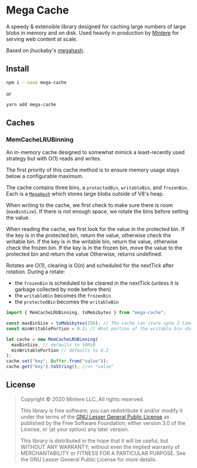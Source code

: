 # Mega Cache
 
A speedy & extensible library designed for caching large numbers of large blobs in memory and on disk. 
Used heavily in production by [Mintere](https://mintere.com) for serving web content at scale.

Based on jhuckaby's [megahash].

## Install

```sh
npm i --save mega-cache
```

or

```sh
yarn add mega-cache
```

## Caches


### MemCacheLRUBinning

An in-memory cache designed to somewhat mimick a least-recently used strategy but with O(1) reads and writes.

The first priority of this cache method is to ensure memory usage stays below a
configurable maximum.

The cache contains three bins, a `protectedBin`, `writableBin`, and `frozenBin`. 
Each is a [`MegaHash`][megahash] which stores large blobs outside of V8's heap.

When writing to the cache, we first check to make sure there is room (`maxBinSize`).
If there is not enough space, we rotate the bins before setting the value.

When reading the cache, we first look for the value in the protected bin.
If the key is in the protected bin, return the value, otherwise check the writable bin.
If the key is in the writable bin, return the value, otherwise check the frozen bin.
If the key is in the frozen bin, move the value to the protected bin and return the value
Otherwise, returns undefined.

Rotates are O(1), clearing is O(n) and scheduled for the nextTick after rotation.
During a rotate:
- the `frozenBin` is scheduled to be cleared in the nextTick (unless it is garbage collected by node before then)
- the `writableBin` becomes the `frozenBin`
- the `protectedBin` becomes the `writableBin`

```js
import { MemCacheLRUBinning, toMebibytes } from "mega-cache";

const maxBinSize = toMebibytes(256); // The cache can store upto 2 times this amount, and potentially peak at 3 times prior to GC
const minWritablePortion = 0.2; // What portion of the writable bin should be reserved for new data

let cache = new MemCacheLRUBinning(
  maxBinSize, // defaults to 50MiB
  minWritablePortion // defaults to 0.2
);
cache.set("key", Buffer.from("value"));
cache.get("key").toString(); //=> "value"
```

## License

> Copyright © 2020 Mintere LLC, All rights reserved.
>
> This library is free software; you can redistribute it and/or modify it under the
> terms of the [GNU Lesser General Public License](LICENSE) as published by the Free
> Software Foundation; either version 3.0 of the License, or (at your option) any later version.
>
> This library is distributed in the hope that it will be useful,
> but WITHOUT ANY WARRANTY; without even the implied warranty of
> MERCHANTABILITY or FITNESS FOR A PARTICULAR PURPOSE.  See the GNU
> Lesser General Public License for more details.

[megahash]: https://github.com/jhuckaby/megahash
